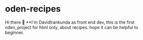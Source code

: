 # oden-recipes
Hi there 👋
**I'm DavidIrankunda as front end dev, 
this is the first oden_project for html only, 
about recipes. hope it can be helpful to beginner.
